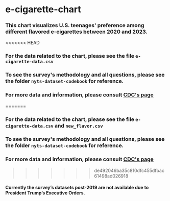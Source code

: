 # e-cigarette-chart
### This chart visualizes U.S. teenages' preference among different flavored e-cigarettes between 2020 and 2023.

<<<<<<< HEAD
### For the data related to the chart, please see the file `e-cigarette-data.csv`
### To see the survey's methodology and all questions, please see the folder `nyts-dataset-codebook` for reference.
### For more data and information, please consult [CDC's page](https://www.cdc.gov/tobacco/about-data/surveys/historical-nyts-data-and-documentation.html)
=======
### For the data related to the chart, please see the file `e-cigarette-data.csv` and `new_flavor.csv`
### To see the survey's methodology and all questions, please see the folder `nyts-dataset-codebook` for reference.
### For more data and information, please consult [CDC's page](https://www.cdc.gov/tobacco/about-data/surveys/historical-nyts-data-and-documentation.html)
>>>>>>> de492046ba35c810dfc455dfbac61498ad026918
#### Currently the survey’s datasets post-2019 are not available due to President Trump’s Executive Orders. 
